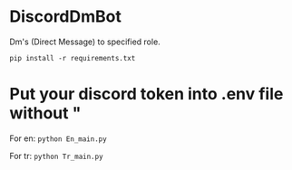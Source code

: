 # DiscordDmBot
Dm's (Direct Message) to specified role.

`pip install -r requirements.txt`

# Put your discord token into .env file without "

For en:
`python En_main.py`

For tr:
`python Tr_main.py`
